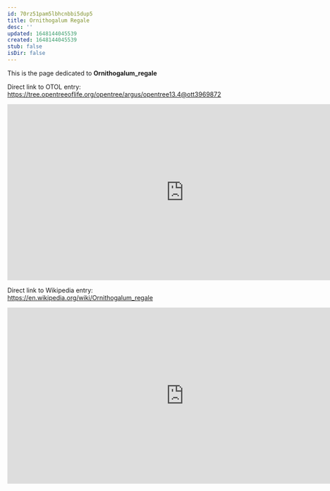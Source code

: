 ```yaml
---
id: 70rz51pam5lbhcnbbi5dup5
title: Ornithogalum Regale
desc: ''
updated: 1648144045539
created: 1648144045539
stub: false
isDir: false
---
```

This is the page dedicated to **Ornithogalum_regale**


Direct link to OTOL entry: https://tree.opentreeoflife.org/opentree/argus/opentree13.4@ott3969872



<html>
    <body>
    <iframe src="https://tree.opentreeoflife.org/opentree/argus/opentree13.4@ott3969872"
    width="800" height="400" frameborder="0" allowfullscreen> </iframe>
    </body>
</html>
    


Direct link to Wikipedia entry: https://en.wikipedia.org/wiki/Ornithogalum_regale



<html>
    <body>
    <iframe src="https://en.wikipedia.org/wiki/Ornithogalum_regale"
    width="800" height="400" frameborder="0" allowfullscreen> </iframe>
    </body>
</html>
    

